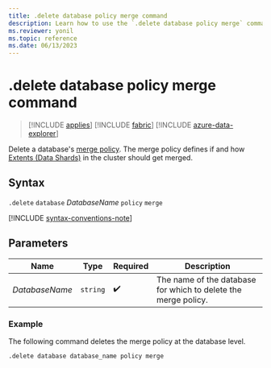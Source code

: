 ```yaml
---
title: .delete database policy merge command
description: Learn how to use the `.delete database policy merge` command to delete a database's merge policy.
ms.reviewer: yonil
ms.topic: reference
ms.date: 06/13/2023
---
```

# .delete database policy merge command

> [!INCLUDE [applies](../includes/applies-to-version/applies.md)] [!INCLUDE [fabric](../includes/applies-to-version/fabric.md)] [!INCLUDE [azure-data-explorer](../includes/applies-to-version/azure-data-explorer.md)]

Delete a database's [merge policy](merge-policy.md). The merge policy defines if and how [Extents (Data Shards)](../management/extents-overview.md) in the cluster should get merged.

## Syntax

`.delete` `database` *DatabaseName* `policy` `merge`

[!INCLUDE [syntax-conventions-note](../includes/syntax-conventions-note.md)]

## Parameters

|Name|Type|Required|Description|
|--|--|--|--|
|*DatabaseName*| `string` | :heavy_check_mark:|The name of the database for which to delete the merge policy.|

### Example

The following command deletes the merge policy at the database level.

```kusto
.delete database database_name policy merge 
```
